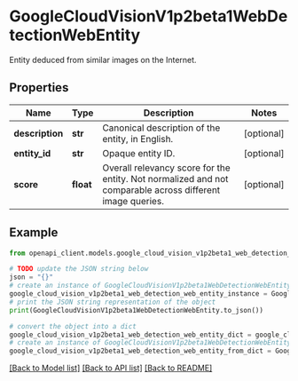 # GoogleCloudVisionV1p2beta1WebDetectionWebEntity

Entity deduced from similar images on the Internet.

## Properties

Name | Type | Description | Notes
------------ | ------------- | ------------- | -------------
**description** | **str** | Canonical description of the entity, in English. | [optional] 
**entity_id** | **str** | Opaque entity ID. | [optional] 
**score** | **float** | Overall relevancy score for the entity. Not normalized and not comparable across different image queries. | [optional] 

## Example

```python
from openapi_client.models.google_cloud_vision_v1p2beta1_web_detection_web_entity import GoogleCloudVisionV1p2beta1WebDetectionWebEntity

# TODO update the JSON string below
json = "{}"
# create an instance of GoogleCloudVisionV1p2beta1WebDetectionWebEntity from a JSON string
google_cloud_vision_v1p2beta1_web_detection_web_entity_instance = GoogleCloudVisionV1p2beta1WebDetectionWebEntity.from_json(json)
# print the JSON string representation of the object
print(GoogleCloudVisionV1p2beta1WebDetectionWebEntity.to_json())

# convert the object into a dict
google_cloud_vision_v1p2beta1_web_detection_web_entity_dict = google_cloud_vision_v1p2beta1_web_detection_web_entity_instance.to_dict()
# create an instance of GoogleCloudVisionV1p2beta1WebDetectionWebEntity from a dict
google_cloud_vision_v1p2beta1_web_detection_web_entity_from_dict = GoogleCloudVisionV1p2beta1WebDetectionWebEntity.from_dict(google_cloud_vision_v1p2beta1_web_detection_web_entity_dict)
```
[[Back to Model list]](../README.md#documentation-for-models) [[Back to API list]](../README.md#documentation-for-api-endpoints) [[Back to README]](../README.md)


